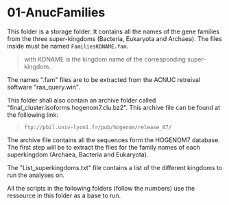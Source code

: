 # 01-AnucFamilies


This folder is a storage folder. It contains all the names of the gene families from the three super-kingdoms (Bacteria, Eukaryota and Archaea).
The files inside must be named `FamiliesKDNAME.fam`.
> with KDNAME is the kingdom name of the corresponding super-kingdom.

The names ".fam" files are to be extracted from the ACNUC retreival software "raa_query.win".

This folder shall also contain an archive folder called "final_cluster.isoforms.hogenom7.clu.bz2". This archive file can be found at the folllowing link:
 >     ftp://pbil.univ-lyon1.fr/pub/hogenom/release_07/
      
      
The archive file contains all the sequences form the HOGENOM7 database. The first step will be to extract the files for the family names of each superkingdom (Archaea, Bacteria and Eukaryota).

The "List_superkingdoms.txt" file contains a list of the different kingdoms to run the analyses on.

All the scripts in the following folders (follow the numbers) use the ressource in this folder as a base to run.
